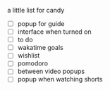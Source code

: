 a little list for candy

- [ ] popup for guide
- [ ] interface when turned on
- [ ] to do
- [ ] wakatime goals
- [ ] wishlist
- [ ] pomodoro
- [ ] between video popups
- [ ] popup when watching shorts
